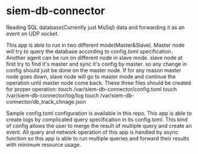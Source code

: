 # siem-db-connector
Reading SQL database(Currently just MsSql) data and forwarding it as an event on UDP socket.

This app is able to run in two different mode(Master&Slave).
Master node will try to query the database according to config.toml specification.
Another agent can be run on different node in slave mode. slave node at first try to find it's master and sync it's config by master.
so any change in config should just be done on the master node.
If for any reason master node goes down, slave node will go to master mode and continue the operation until master node come back.
These three files should be created for proper operation:
touch /var/siem-db-connector/config.toml
touch /var/siem-db-connector/log/log
touch /var/siem-db-connector/db_track_chnage.json

Sample config.toml configuration is available in this repo.
This app is able to create logs by complicated query specification in its config.toml.
This kind of config allows the user to merge the result of multiple query and create an event.
All query and network operation of this app is handled by async function so this app is able to run multiple queries and forward their results with minimum resource usage.
